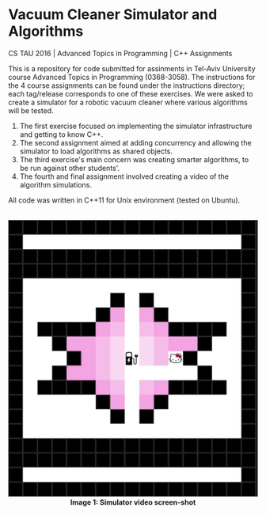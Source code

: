 # Vacuum Cleaner Simulator and Algorithms
CS TAU 2016 | Advanced Topics in Programming | C++ Assignments

This is a repository for code submitted for assinments in Tel-Aviv University course Advanced Topics in Programming (0368-3058). 
The instructions for the 4 course assignments can be found under the instructions directory; 
each tag/release corresponds to one of these exercises.
We were asked to create a simulator for a robotic vacuum cleaner where various algorithms will be tested. 
<ol>
  <li>The first exercise focused on implementing the simulator infrastructure and getting to know C++.</li>
  <li>The second assignment aimed at adding concurrency and allowing the simulator to load algorithms as shared objects.</li>
  <li>The third exercise's main concern was creating smarter algorithms, to be run against other students'.</li>
  <li>The fourth and final assignment involved creating a video of the algorithm simulations.</li>
</ol>

All code was written in C++11 for Unix environment (tested on Ubuntu).

<br>
<div align="center">
<img src="./documentation/video-examples/video1_screenshot.png" />
<br><b>Image 1: Simulator video screen-shot</b>
</div>